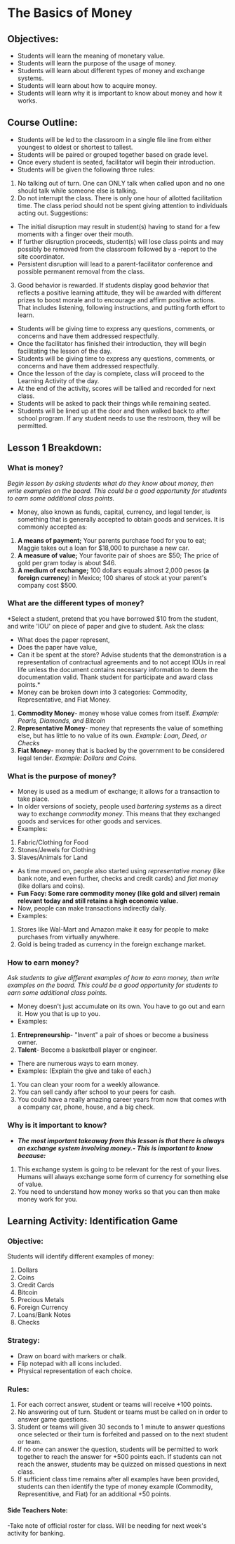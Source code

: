 # The Basics of Money
## Objectives:
- Students will learn the meaning of monetary value.
- Students will learn the purpose of the usage of money.
- Students will learn about different types of money and exchange systems.
- Students will learn about how to acquire money.
- Students will learn why it is important to know about money and how it works.

## Course Outline:
- Students will be led to the classroom in a single file line from either youngest to oldest or shortest to tallest.
- Students will be paired or grouped together based on grade level.
- Once every student is seated, facilitator will begin their introduction.
- Students will be given the following three rules:
1. No talking out of turn.
One can ONLY talk when called upon and no one should talk while someone else is talking.
2. Do not interrupt the class.
There is only one hour of allotted facilitation time. The class period should not be spent giving attention to individuals acting out. Suggestions:
- The initial disruption may result in student(s) having to stand for a few moments with a finger over their mouth.
- If further disruption proceeds, student(s) will lose class points and may possibly be removed from the classroom followed by a -report to the site coordinator.
- Persistent disruption will lead to a parent-facilitator conference and possible permanent removal from the class.
3. Good behavior is rewarded.
If students display good behavior that reflects a positive learning attitude, they will be awarded with different prizes to boost morale and to encourage and affirm positive actions. 
That includes listening, following instructions, and putting forth effort to learn.
- Students will be giving time to express any questions, comments, or concerns and have them addressed respectfully.
- Once the facilitator has finished their introduction, they will begin facilitating the lesson of the day.
- Students will be giving time to express any questions, comments, or concerns and have them addressed respectfully.
- Once the lesson of the day is complete, class will proceed to the Learning Activity of the day.
- At the end of the activity, scores will be tallied and recorded for next class.
- Students will be asked to pack their things while remaining seated.
- Students will be lined up at the door and then walked back to after school program. If any student needs to use the restroom, they will be permitted.

## Lesson 1 Breakdown:
### What is money? 
*Begin lesson by asking students what do they know about money, then write examples on the board. This could be a good opportunity for students to earn some additional class points.*
- Money, also known as funds, capital, currency, and legal tender, is something that is generally accepted to obtain goods and services. It is commonly accepted as:
1. **A means of payment;** Your parents purchase food for you to eat; Maggie takes out a loan for $18,000 to purchase a new car.
2. **A measure of value;** Your favorite pair of shoes are $50; The price of gold per gram today is about $46.
3. **A medium of exchange;** 100 dollars equals almost 2,000 pesos (**a foreign currency**) in Mexico; 100 shares of stock at your parent's company cost $500.

### What are the different types of money?
*Select a student, pretend that you have borrowed $10 from the student, and write 'IOU' on piece of paper and give to student. Ask the class: 
- What does the paper represent, 
- Does the paper have value,
- Can it be spent at the store? 
Advise students that the demonstration is a representation of contractual agreements and to not accept IOUs in real life unless the document contains necessary information to deem the documentation valid. Thank student for participate and award class points.*
- Money can be broken down into 3 categories: Commodity, Representative, and Fiat Money.
1. **Commodity Money**- money whose value comes from itself. *Example: Pearls, Diamonds, and Bitcoin*
2. **Representative Money**- money that represents the value of something else, but has little to no value of its own. *Example: Loan, Deed, or Checks*
3. **Fiat Money**- money that is backed by the government to be considered legal tender. *Example: Dollars and Coins.*

### What is the purpose of money?
- Money is used as a medium of exchange; it allows for a transaction to take place.
- In older versions of society, people used *bartering systems* as a direct way to exchange *commodity money*. This means that they exchanged goods and services for other goods and services. 
- Examples: 
1. Fabric/Clothing for Food
2. Stones/Jewels for Clothing
3. Slaves/Animals for Land
- As time moved on, people also started using *representative money* (like bank note, and even further, checks and credit cards) and *fiat money* (like dollars and coins).
- **Fun Facy: Some rare commodity money (like gold and silver) remain relevant today and still retains a high economic value.**
- Now, people can make transactions indirectly daily. 
- Examples: 
1. Stores like Wal-Mart and Amazon make it easy for people to make purchases from virtually anywhere.
2. Gold is being traded as currency in the foreign exchange market.

### How to earn money?
*Ask students to give different examples of how to earn money, then write examples on the board. This could be a good opportunity for students to earn some additional class points.*
- Money doesn't just accumulate on its own. You have to go out and earn it. How you that is up to you.
- Examples:
1. **Entrepreneurship**- "Invent" a pair of shoes or become a business owner.
2. **Talent**- Become a basketball player or engineer.
- There are numerous ways to earn money.
- Examples: (Explain the give and take of each.)
1. You can clean your room for a weekly allowance.
2. You can sell candy after school to your peers for cash.
3. You could have a really amazing career years from now that comes with a company car, phone, house, and a big check.

### Why is it important to know?
- ***The most important takeaway from this lesson is that there is always an exchange system involving money.- This is important to know because:***
1. This exchange system is going to be relevant for the rest of your lives. Humans will always exchange some form of currency for something else of value.
2. You need to understand how money works so that you can then make money work for you.

## Learning Activity: Identification Game
### Objective: 
Students will identify different examples of money:
1. Dollars
2. Coins
3. Credit Cards
4. Bitcoin
5. Precious Metals
6. Foreign Currency
7. Loans/Bank Notes
8. Checks

### Strategy:
- Draw on board with markers or chalk.
- Flip notepad with all icons included.
- Physical representation of each choice.

### Rules:
1. For each correct answer, student or teams will receive +100 points.
2. No answering out of turn. Student or teams must be called on in order to answer game questions.
3. Student or teams will given 30 seconds to 1 minute to answer questions once selected or their turn is forfeited and passed on to the next student or team.
4. If no one can answer the question, students will be permitted to work together to reach the answer for +500 points each. If students can not reach the answer, students may be quizzed on missed questions in next class.
5. If sufficient class time remains after all examples have been provided, students can then identify the type of money example (Commodity, Representitive, and Fiat) for an additional +50 points.

#### Side Teachers Note: 
-Take note of official roster for class. Will be needing for next week's activity for banking.
